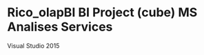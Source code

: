 Rico_olapBI BI Project (cube) MS Analises Services
============================================
Visual Studio 2015